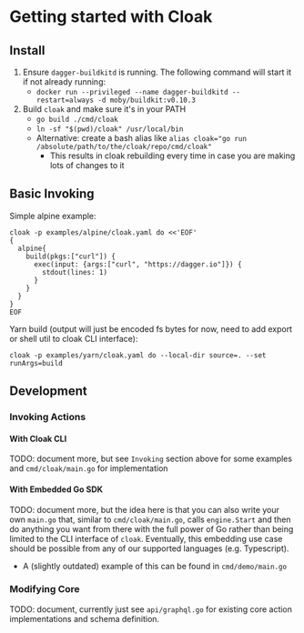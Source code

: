 # Getting started with Cloak

## Install

1. Ensure `dagger-buildkitd` is running. The following command will start it if not already running:
   - `docker run --privileged --name dagger-buildkitd --restart=always -d moby/buildkit:v0.10.3`
2. Build `cloak` and make sure it's in your PATH
   - `go build ./cmd/cloak`
   - `ln -sf "$(pwd)/cloak" /usr/local/bin`
   - Alternative: create a bash alias like `alias cloak="go run /absolute/path/to/the/cloak/repo/cmd/cloak"`
     - This results in cloak rebuilding every time in case you are making lots of changes to it

## Basic Invoking

Simple alpine example:

```console
cloak -p examples/alpine/cloak.yaml do <<'EOF'
{
  alpine{
    build(pkgs:["curl"]) {
      exec(input: {args:["curl", "https://dagger.io"]}) {
        stdout(lines: 1)
      }
    }
  }
}
EOF
```

Yarn build (output will just be encoded fs bytes for now, need to add export or shell util to cloak CLI interface):

```console
cloak -p examples/yarn/cloak.yaml do --local-dir source=. --set runArgs=build
```

## Development

### Invoking Actions

#### With Cloak CLI

TODO: document more, but see `Invoking` section above for some examples and `cmd/cloak/main.go` for implementation

#### With Embedded Go SDK

TODO: document more, but the idea here is that you can also write your own `main.go` that, similar to `cmd/cloak/main.go`, calls `engine.Start` and then do anything you want from there with the full power of Go rather than being limited to the CLI interface of `cloak`. Eventually, this embedding use case should be possible from any of our supported languages (e.g. Typescript).

- A (slightly outdated) example of this can be found in `cmd/demo/main.go`

### Modifying Core

TODO: document, currently just see `api/graphql.go` for existing core action implementations and schema definition.
